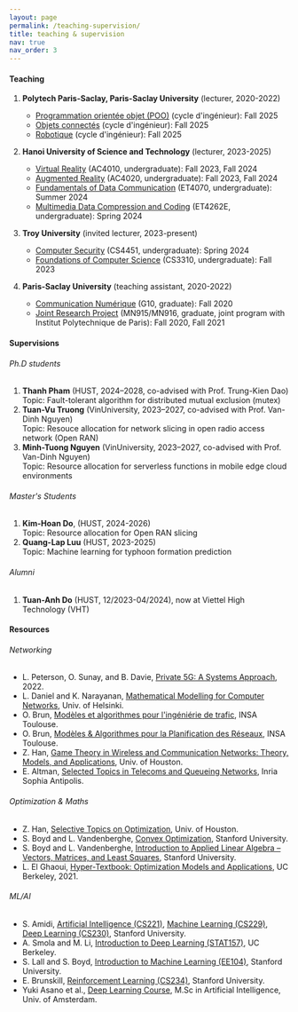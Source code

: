 ```yaml
---
layout: page
permalink: /teaching-supervision/
title: teaching & supervision
nav: true
nav_order: 3
---
```


#### Teaching
1. **Polytech Paris-Saclay, Paris-Saclay University** (lecturer, 2020-2022)
   * [Programmation orientée objet (POO)](https://luuquangtrung.github.io/teaching/poo) (cycle d'ingénieur): Fall 2025
   * [Objets connectés](https://luuquangtrung.github.io/teaching/oc) (cycle d'ingénieur): Fall 2025
   * [Robotique](https://luuquangtrung.github.io/teaching/robotique) (cycle d'ingénieur): Fall 2025
     
1. **Hanoi University of Science and Technology** (lecturer, 2023-2025)
   * [Virtual Reality](https://luuquangtrung.github.io/teaching/ac4010) (AC4010, undergraduate): Fall 2023, Fall 2024
   * [Augmented Reality](https://luuquangtrung.github.io/teaching/ac4020) (AC4020, undergraduate): Fall 2023, Fall 2024
   * [Fundamentals of Data Communication](https://luuquangtrung.github.io/teaching/et4070) (ET4070, undergraduate): Summer 2024
   * [Multimedia Data Compression and Coding](https://luuquangtrung.github.io/teaching/et4262e) (ET4262E, undergraduate): Spring 2024
  
1. **Troy University** (invited lecturer, 2023-present)
   * [Computer Security](https://luuquangtrung.github.io/teaching/cs4451) (CS4451, undergraduate): Spring 2024
   * [Foundations of Computer Science](https://luuquangtrung.github.io/teaching/cs3310) (CS3310, undergraduate): Fall 2023
     
1. **Paris-Saclay University** (teaching assistant, 2020-2022)
   * [Communication Numérique](https://luuquangtrung.github.io/teaching/g10) (G10, graduate): Fall 2020
   * [Joint Research Project](https://luuquangtrung.github.io/teaching/mn915) (MN915/MN916, graduate, joint program with Institut Polytechnique de Paris): Fall 2020, Fall 2021

#### Supervisions
###### Ph.D students
1. **Thanh Pham** (HUST, 2024–2028, co-advised with Prof. Trung-Kien Dao)\
  Topic: Fault-tolerant algorithm for distributed mutual exclusion (mutex)
2. **Tuan-Vu Truong** (VinUniversity, 2023–2027, co-advised with Prof. Van-Dinh Nguyen)\
  Topic: Resouce allocation for network slicing in open radio access network (Open RAN)
3. **Minh-Tuong Nguyen** (VinUniversity, 2023–2027, co-advised with Prof. Van-Dinh Nguyen)\
  Topic: Resource allocation for serverless functions in mobile edge cloud environments

###### Master's Students

1. **Kim-Hoan Do**, (HUST, 2024-2026) \
   Topic: Resource allocation for Open RAN slicing
1. **Quang-Lap Luu** (HUST, 2023-2025)\
  Topic: Machine learning for typhoon formation prediction

###### Alumni
1. **Tuan-Anh Do** (HUST, 12/2023-04/2024), now at Viettel High Technology (VHT)


#### Resources

###### Networking
* L. Peterson, O. Sunay, and B. Davie, [Private 5G: A Systems Approach](https://5g.systemsapproach.org/), 2022.
* L. Daniel and K. Narayanan, [Mathematical Modelling for Computer Networks](https://www.cs.helsinki.fi/u/ldaniel/mm_cn/), Univ. of Helsinki.
* O. Brun, [Modèles et algorithmes pour l'ingéniérie de trafic](https://homepages.laas.fr/brun/drupal/node/28), INSA Toulouse.
* O. Brun, [Modèles & Algorithmes pour la Planification des Réseaux](https://homepages.laas.fr/brun/drupal/node/28), INSA Toulouse.
* Z. Han, [Game Theory in Wireless and Communication Networks: Theory, Models, and Applications](http://www2.egr.uh.edu/~zhan2/game_theory_course/), Univ. of Houston.
* E. Altman, [Selected Topics in Telecoms and Queueing Networks](https://www-sop.inria.fr/members/Eitan.Altman/Research.html), Inria Sophia Antipolis.

###### Optimization & Maths
* Z. Han, [Selective Topics on Optimization](http://wireless.egr.uh.edu/Optimization/index.htm), Univ. of Houston.
* S. Boyd and L. Vandenberghe, [Convex Optimization](https://web.stanford.edu/~boyd/cvxbook/), Stanford University.
* S. Boyd and L. Vandenberghe, [Introduction to Applied Linear Algebra – Vectors, Matrices, and Least Squares](https://web.stanford.edu/~boyd/vmls/), Stanford University.
* L. El Ghaoui, [Hyper-Textbook: Optimization Models and Applications](https://inst.eecs.berkeley.edu/~ee127/sp21/livebook/index.html), UC Berkeley, 2021.

###### ML/AI
* S. Amidi, [Artificial Intelligence (CS221)](https://stanford.edu/~shervine/teaching/cs-221/),
            [Machine Learning (CS229)](https://stanford.edu/~shervine/teaching/cs-229/),
            [Deep Learning (CS230)](https://stanford.edu/~shervine/l/vi/teaching/cs-230/),
            Stanford University.
* A. Smola and M. Li, [Introduction to Deep Learning (STAT157)](https://courses.d2l.ai/berkeley-stat-157/index.html), UC Berkeley.
* S. Lall and S. Boyd, [Introduction to Machine Learning (EE104)](http://ee104.stanford.edu/), Stanford University.
* E. Brunskill, [Reinforcement Learning (CS234)](https://web.stanford.edu/class/cs234/), Stanford University.
* Yuki Asano et al., [Deep Learning Course](https://uvadlc.github.io/), M.Sc in Artificial Intelligence, Univ. of Amsterdam.









<!-- <small>Note: TD = *travaux dirigés* (exercise sessions/tutorials), TP = *travaux pratiques* (lab sessions), CM = *cours magistraux* (lectures)</small> -->

<!-- <br/><br/> -->

<!-- **Teaching Assistant**, **[Hanoi University of Science and Technology](https://hust.edu.vn/)**, AY2022-2023
1. **Fundamentals of data communications** ([B.Sc in Telecommunication Engineering](https://seee.hust.edu.vn/chuong-trinh-dao-tao), Fall 2022) : The course aims to introduce the basic knowledge of communication networks and the main problems in communication networks such as : routing; flow and congestion control; basic methods for modeling and evaluating network performance.
1. **Computer networks** ([B.Sc in Telecommunication Engineering](https://seee.hust.edu.vn/chuong-trinh-dao-tao), Fall 2022) : This course provides elemental knowledge of computer network and Internet, the characteristics and mechanism of computer networks in range from the link to the transport layer.

**Teaching Assistant**, **[Paris-Saclay University](https://www.universite-paris-saclay.fr)**, AY2020-2021
1. **Digital communications** ([M.Sc in Networking and Telecoms](https://www.universite-paris-saclay.fr/formation/master/electronique-energie-electrique-automatique/m2-reseaux-et-telecoms), Fall 2020) : The course aims to provide basic notions of digital communication, ranging from
baseband communication to multiple access techniques, including modulated communications.
1. **Joint research project** ([M.Sc in Multimedia Networking](https://www.universite-paris-saclay.fr/en/education/master/electrical-engineering/m2-multimedia-networking), Fall 2020, Fall 2021) : The objective of the joint project is to allow students to carry out original
research work in a laboratory with an academic mentor, relating to the content of at least two courses presented during the
master’s program. Weekly meetings are organized between academic mentors and groups typically formed by 2-3 students.
-->

<!-- * *Digital Communications*, [M.Sc in Networking and Telecoms](https://www.universite-paris-saclay.fr/formation/master/electronique-energie-electrique-automatique/m2-reseaux-et-telecoms), Paris-Saclay University, AY 2020-2021.
* *Scientific Project*, [M.Sc in Multimedia Networking](https://www.universite-paris-saclay.fr/en/education/master/electrical-engineering/m2-multimedia-networking), Paris-Saclay University and Insitut Polytechnique de Paris, AY 2020-2021 and 2021-2022. -->

<!-- * *Digital Communication System Design*, [B.Sc in Electrical Engineering](https://vinuni.edu.vn/college-of-engineering-computer-science/ee/program-overview/), VinUni, AY 2022-2023
* *Electromagnetic Fields and Waves*, [B.Sc in Electrical Engineering](https://vinuni.edu.vn/college-of-engineering-computer-science/ee/program-overview/), VinUni, AY 2022-2023 -->
